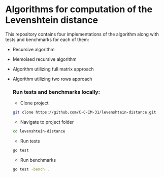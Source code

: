 # Algorithms for computation of the Levenshtein distance

This repository contains four implementations of the algorithm along with tests and benchmarks for each of them:
- Recursive algorithm
- Memoised recursive algorithm
- Algorithm utilizing full matrix approach
- Algorithm utilizing two rows approach

  ### Run tests and benchmarks locally:
  - Clone project
  ```bash
  git clone https://github.com/C-C-IM-31/levenshtein-distance.git
  ```
  - Navigate to project folder
  ```bash
  cd levenshtein-distance
  ```
  - Run tests
  ```bash
  go test
  ```
  - Run benchmarks
  ```bash
  go test -bench .
  ```

